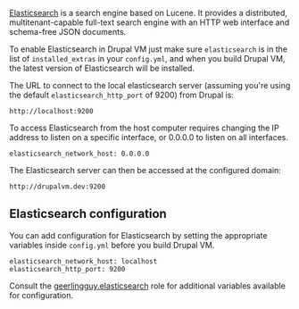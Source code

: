 [Elasticsearch](https://www.elastic.co/products/elasticsearch) is a search engine based on Lucene. It provides a distributed, multitenant-capable full-text search engine with an HTTP web interface and schema-free JSON documents.

 To enable Elasticsearch in Drupal VM just make sure `elasticsearch` is in the list of `installed_extras` in your `config.yml`, and when you build Drupal VM, the latest version of Elasticsearch will be installed.

The URL to connect to the local elasticsearch server (assuming you're using the default `elasticsearch_http_port` of 9200) from Drupal is:

    http://localhost:9200
    
To access Elasticsearch from the host computer requires changing the IP address to listen on a specific interface, or 0.0.0.0 to listen on all interfaces.

    elasticsearch_network_host: 0.0.0.0

The Elasticsearch server can then be accessed at the configured domain:

    http://drupalvm.dev:9200

## Elasticsearch configuration

You can add configuration for Elasticsearch by setting the appropriate variables inside `config.yml` before you build Drupal VM.

    elasticsearch_network_host: localhost
    elasticsearch_http_port: 9200

Consult the [geerlingguy.elasticsearch](https://github.com/geerlingguy/ansible-role-elasticsearch) role for additional variables available for configuration.
